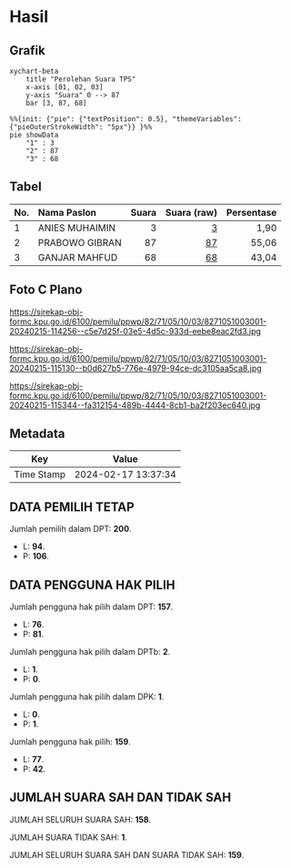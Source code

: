 # Hasil

## Grafik

```mermaid
xychart-beta
    title "Perolehan Suara TPS"
    x-axis [01, 02, 03]
    y-axis "Suara" 0 --> 87
    bar [3, 87, 68]
```

```mermaid
%%{init: {"pie": {"textPosition": 0.5}, "themeVariables": {"pieOuterStrokeWidth": "5px"}} }%%
pie showData
    "1" : 3
    "2" : 87
    "3" : 68
```

## Tabel

| No. | Nama Paslon    | Suara | Suara (raw) | Persentase |
|:--- |:-------------- | -----:| -----------:| ----------:|
| 1   | ANIES MUHAIMIN | 3     | [3][p-1]    | 1,90       |
| 2   | PRABOWO GIBRAN | 87    | [87][p-2]   | 55,06      |
| 3   | GANJAR MAHFUD  | 68    | [68][p-3]   | 43,04      |


[p-1]: https://github.com/gigit-pemilu/pemilu-2024-82-maluku-utara/blob/main/pilpres/hitung-suara/sub/82-maluku-utara/sub/71-kota-ternate/sub/05-pulau-batang-dua/sub/1003-lelewi/sub/001-tps/sub/paslon-1.txt
[p-2]: https://github.com/gigit-pemilu/pemilu-2024-82-maluku-utara/blob/main/pilpres/hitung-suara/sub/82-maluku-utara/sub/71-kota-ternate/sub/05-pulau-batang-dua/sub/1003-lelewi/sub/001-tps/sub/paslon-2.txt
[p-3]: https://github.com/gigit-pemilu/pemilu-2024-82-maluku-utara/blob/main/pilpres/hitung-suara/sub/82-maluku-utara/sub/71-kota-ternate/sub/05-pulau-batang-dua/sub/1003-lelewi/sub/001-tps/sub/paslon-3.txt

## Foto C Plano

https://sirekap-obj-formc.kpu.go.id/6100/pemilu/ppwp/82/71/05/10/03/8271051003001-20240215-114256--c5e7d25f-03e5-4d5c-933d-eebe8eac2fd3.jpg

https://sirekap-obj-formc.kpu.go.id/6100/pemilu/ppwp/82/71/05/10/03/8271051003001-20240215-115130--b0d627b5-776e-4979-94ce-dc3105aa5ca8.jpg

https://sirekap-obj-formc.kpu.go.id/6100/pemilu/ppwp/82/71/05/10/03/8271051003001-20240215-115344--fa312154-489b-4444-8cb1-ba2f203ec640.jpg


## Metadata

| Key        | Value               |
| ---------- | ------------------- |
| Time Stamp | 2024-02-17 13:37:34 |


## DATA PEMILIH TETAP

Jumlah pemilih dalam DPT: **200**.
 * L: **94**.
 * P: **106**.

## DATA PENGGUNA HAK PILIH

Jumlah pengguna hak pilih dalam DPT: **157**.
 * L: **76**.
 * P: **81**.

Jumlah pengguna hak pilih dalam DPTb: **2**.
 * L: **1**.
 * P: **0**.

Jumlah pengguna hak pilih dalam DPK: **1**.
 * L: **0**.
 * P: **1**.

Jumlah pengguna hak pilih: **159**.
 * L: **77**.
 * P: **42**.

## JUMLAH SUARA SAH DAN TIDAK SAH

JUMLAH SELURUH SUARA SAH: **158**.

JUMLAH SUARA TIDAK SAH: **1**.

JUMLAH SELURUH SUARA SAH DAN SUARA TIDAK SAH: **159**.


